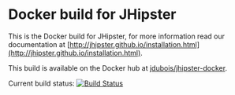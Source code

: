 Docker build for JHipster
==================

This is the Docker build for JHipster, for more information read our documentation at [http://jhipster.github.io/installation.html](http://jhipster.github.io/installation.html).

This build is available on the Docker hub at [jdubois/jhipster-docker](https://hub.docker.com/r/jdubois/jhipster-docker/).

Current build status: [![Build Status](https://travis-ci.org/jhipster/jhipster-docker.svg?branch=master)](https://travis-ci.org/jhipster/jhipster-docker)
